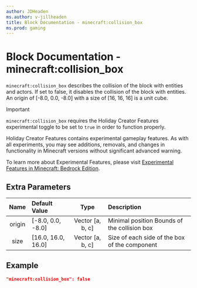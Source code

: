```yaml
---
author: JDHeaden
ms.author: v-jillheaden
title: Block Documentation - minecraft:collision_box
ms.prod: gaming
---
```


# Block Documentation - minecraft:collision_box

`minecraft:collision_box` describes the collision of the block with entities and actors. If set to false, it disables the collision of the block with entities. An origin of [-8.0, 0.0, -8.0] with a size of [16, 16, 16] is a unit cube.

>[!IMPORTANT]
> `minecraft:collision_box` requires the Holiday Creator Features experimental toggle to be set to `true` in order to function properly.
>
>Holiday Creator Features contains experimental gameplay features. As with all experiments, you may see additions, removals, and changes in functionality in Minecraft versions without significant advanced warning.
>
>To learn more about Experimental Features, please visit [Experimental Features in Minecraft: Bedrock Edition](../../../../../Documents/ExperimentalFeaturesToggle.md).

## Extra Parameters

| Name| Default Value| Type| Description |
|:-----------:|:-----------|:-----------:|:-----------|
| origin| [-8.0, 0.0, -8.0]| Vector [a, b, c]| Minimal position Bounds of the collision box |
| size| [16.0, 16.0, 16.0]| Vector [a, b, c]| Size of each side of the box of the component |

## Example

```json
"minecraft:collision_box": false
```
